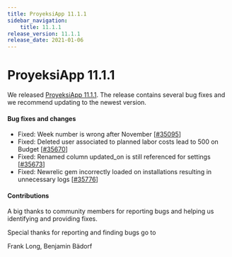 ```yaml
---
title: ProyeksiApp 11.1.1
sidebar_navigation:
    title: 11.1.1
release_version: 11.1.1
release_date: 2021-01-06
---
```


# ProyeksiApp 11.1.1

We released [ProyeksiApp 11.1.1](https://community.openproject.com/versions/1463).
The release contains several bug fixes and we recommend updating to the newest version.

<!--more-->
#### Bug fixes and changes

- Fixed: Week number is wrong after November \[[#35095](https://community.openproject.com/wp/35095)\]
- Fixed: Deleted user associated to planned labor costs lead to 500 on Budget \[[#35670](https://community.openproject.com/wp/35670)\]
- Fixed: Renamed column updated_on is still referenced for settings \[[#35673](https://community.openproject.com/wp/35673)\]
- Fixed: Newrelic gem incorrectly loaded on installations resulting in unnecessary logs \[[#35776](https://community.openproject.com/wp/35776)\]

#### Contributions
A big thanks to community members for reporting bugs and helping us identifying and providing fixes.

Special thanks for reporting and finding bugs go to

Frank Long, Benjamin Bädorf
